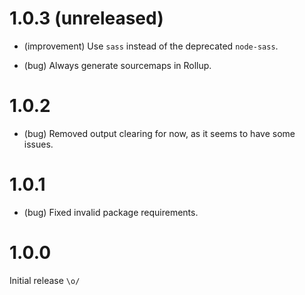 1.0.3 (unreleased)
=====

+   (improvement) Use `sass` instead of the deprecated `node-sass`.
*   (bug) Always generate sourcemaps in Rollup.


1.0.2
=====

*   (bug) Removed output clearing for now, as it seems to have some issues.


1.0.1
=====

*   (bug) Fixed invalid package requirements.


1.0.0
=====

Initial release `\o/`
